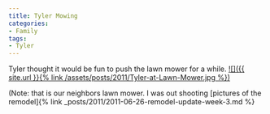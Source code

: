 ```yaml
---
title: Tyler Mowing
categories:
- Family
tags:
- Tyler
---
```


Tyler thought it would be fun to push the lawn mower for a while.
[![]({{ site.url }}{% link /assets/posts/2011/Tyler-at-Lawn-Mower.jpg %})](http://thingelstad.com/s/tyler-mowing/tyler-at-lawn-mower/img)

(Note: that is our neighbors lawn mower. I was out shooting [pictures of the remodel]{% link _posts/2011/2011-06-26-remodel-update-week-3.md %}
